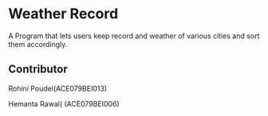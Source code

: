 # Weather Record

A Program that lets users keep record and weather of various cities and sort them accordingly.

## Contributor
Rohini Poudel(ACE079BEI013)

Hemanta Rawal( (ACE079BEI006)
